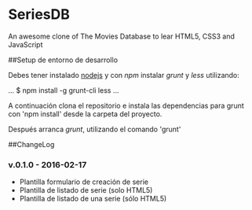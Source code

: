 # SeriesDB
An awesome clone of The Movies Database to lear HTML5, CSS3 and JavaScript

##Setup de entorno de desarrollo

Debes tener instalado [nodejs](https://nodejs.org/) y
con *npm* instalar *grunt* y *less* utilizando:

...
$ npm install -g grunt-cli less
...

A continuación clona el repositorio e instala las dependencias para grunt con 'npm install' desde la carpeta del proyecto.

Después arranca *grunt*, utilizando el comando 'grunt'

##ChangeLog

### v.0.1.0 - 2016-02-17

* Plantilla formulario de creación de serie
* Plantilla de listado de serie (solo HTML5)
* Plantilla de listado de una serie (sólo HTML5)
